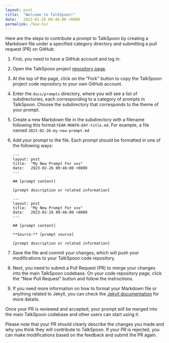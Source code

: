 ```yaml
---
layout: post
title:  "Welcome to TalkSpoon!"
date:   2023-02-26 00:46:00 +0800
permalink: /how-to/
---
```


Here are the steps to contribute a prompt to TalkSpoon by creating a Markdown file under a specified category directory and submitting a pull request (PR) on GitHub:

1. First, you need to have a GitHub account and log in.

2. Open the TalkSpoon project [repository page](https://github.com/TalkSpoon-RnD/talkspoon).

3. At the top of the page, click on the "Fork" button to copy the TalkSpoon project code repository to your own GitHub account.

4. Enter the `docs/prompts` directory, where you will see a list of subdirectories, each corresponding to a category of prompts in TalkSpoon. Choose the subdirectory that corresponds to the theme of your prompt.

5. Create a new Markdown file in the subdirectory with a filename following this format:`YEAR-MONTH-DAY-title.md`. For example, a file named `2023-02-26-my-new-prompt.md`

6. Add your prompt to the file. Each prompt should be formatted in one of the following ways:
  
    ```
    ---
    layout: post
    title:  "My New Prompt For xxx"
    date:   2023-02-26 00:46:00 +0800
    ---

    ## [prompt content]

    [prompt description or related information]
    ```

    ```
    ---
    layout: post
    title:  "My New Prompt For xxx"
    date:   2023-02-26 00:46:00 +0800
    ---

    ## [prompt content]

    **Source:** [prompt source]

    [prompt description or related information]
    ```

7. Save the file and commit your changes, which will push your modifications to your TalkSpoon code repository.

8. Next, you need to submit a Pull Request (PR) to merge your changes into the main TalkSpoon codebase. On your code repository page, click the "New Pull Request" button and follow the instructions.

9. If you need more information on how to format your Markdown file or anything related to Jekyll, you can check the [Jekyll documentation](https://jekyllrb.com/docs/home)  for more details.


Once your PR is reviewed and accepted, your prompt will be merged into the main TalkSpoon codebase and other users can start using it.

Please note that your PR should clearly describe the changes you made and why you think they will contribute to TalkSpoon. If your PR is rejected, you can make modifications based on the feedback and submit the PR again.
